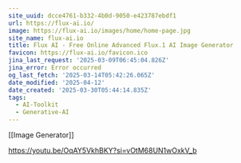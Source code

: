 ```yaml
---
site_uuid: dcce4761-b332-4b0d-9050-e423787ebdf1
url: https://flux-ai.io/
image: https://flux-ai.io/images/home/home-page.jpg
site_name: flux-ai.io
title: Flux AI - Free Online Advanced Flux.1 AI Image Generator
favicon: https://flux-ai.io/favicon.ico
jina_last_request: '2025-03-09T06:45:04.826Z'
jina_error: Error occurred
og_last_fetch: '2025-03-14T05:42:26.065Z'
date_modified: '2025-04-12'
date_created: '2025-03-30T05:44:14.835Z'
tags:
  - AI-Toolkit
  - Generative-AI
---
```




































[[Image Generator]]

https://youtu.be/OqAY5VkhBKY?si=vOtM68UN1wOxkV_b
